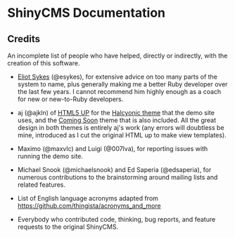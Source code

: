 # ShinyCMS Documentation

## Credits

An incomplete list of people who have helped, directly or indirectly, with the
creation of this software.

* [Eliot Sykes](https://eliotsykes.com) (@esykes), for extensive advice on too many parts of the system to name, plus generally making me a better Ruby developer over the last few years. I cannot recommend him highly enough as a coach for new or new-to-Ruby developers.

* aj (@ajkln) of [HTML5 UP](https://html5up.net) for the [Halcyonic theme](https://html5up.net/halcyonic) that the demo site uses, and the [Coming Soon](https://html5up.net/eventually) theme that is also included. All the great design in both themes is entirely aj's work (any errors will doubtless be mine, introduced as I cut the original HTML up to make view templates).

* Maximo (@maxvlc) and Luigi (@007lva), for reporting issues with running the demo site.

* Michael Snook (@michaelsnook) and Ed Saperia (@edsaperia), for numerous contributions to the brainstorming around mailing lists and related features.

* List of English language acronyms adapted from https://github.com/thingista/acronyms_and_more

* Everybody who contributed code, thinking, bug reports, and feature requests to the original ShinyCMS.
